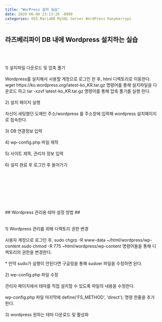 ```yaml
---
title: "WorPress 설치 실습"
date: 2020-06-06 23:13:28 -0000
categories: OSS MariaDB MySQL Server WordPress Raspberrypi
---
```








## 라즈베리파이 DB 내에 Wordpress 설치하는 실습 ##
<br/>
<br/>
<br/>
1) 설치파일 다운로드 및 압축 풀기
<br/>
<br/>
Wordpress를 설치해서 사용할 계정으로 로그인 한 후, html 디렉토리로 이동한다.      
wget https://ko.wordpress.org/latest-ko_KR.tar.gz 명령어를 통해 설치파일을 다운로드 하고      
tar -xzvf latest-ko_KR.tar.gz 명령어를 통해 압축 풀기를 실행 한다.
<br/>
<br/>
2) 설치 페이지 실행
<br/>
<br/>
자신이 세팅했던 도메인 주소/wordpress 를 주소창에 입력해 wordpress 설치페이지로 접속한다.
<br/>
<br/>
3) DB 연결정보 입력
<br/>
<br/>
4) wp-config.php 파일 제작
<br/>
<br/>
5) 사이트 제목, 관리자 정보 입력
<br/>
<br/>
6) 설치 완료 후 로그인 후 들어가기
<br/>
<br/>
<br/>
<br/>
<br/>
<br/>
<br/>
<br/>
<br/>
## Wordpress 관리용 테마 설정 방법 ##
<br/>
<br/>
<br/>
1) Wordpress 관리를 위해 디렉토리 권한 변경
<br/>
<br/>
사용자 계정으로 로그인 후,      
sudo chgrp -R www-data ~/html/wordpress/wp-content       
sudo chmod -R 775 ~html/wordpress/wp-content     
명령어들을 통해 디렉토리의 권한을 변경한다.
<br/>
<br/>
* 만약 sudo가 실행이 안된다면 구글링을 통해 sudoer 파일을 수정하면 된다.
<br/>
<br/>
2) wp-config.php 파일 수정 
<br/>
<br/>
관리자 페이지에서 테마를 직접 설치할 수 있도록 파일의 내용을 수정한다.
<br/>
<br/>
wp-config.php 파일 마지막에 define('FS_METHOD', 'direct'); 명령 한줄을 추가한다.
<br/>
<br/>
3) wordpress 원하는 테마 다운로드 및 활성화
<br/>
<br/>
<br/>
<br/>
